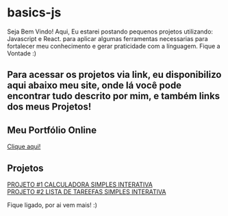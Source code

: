 ﻿# basics-js
Seja Bem Vindo! Aqui, Eu estarei postando pequenos projetos utilizando: Javascript e React. para aplicar algumas ferramentas necessarias para fortalecer meu conhecimento e gerar praticidade com a línguagem. Fique a Vontade :) 
## Para acessar os projetos via link, eu disponibilizo aqui abaixo meu site, onde lá você pode encontrar tudo descrito por mim, e também links dos meus Projetos!
<h2>Meu Portfólio Online</h2>
<a href='https://bernardoheckler.github.io/'>Clique aqui!</a>

<h2>Projetos</h2>
<a href='https://bernardoheckler.github.io/basics-js.github.io/Projeto%231_CalculadoraSimples/index.html'>PROJETO #1 CALCULADORA SIMPLES INTERATIVA</a>
<br>
<a href='https://bernardoheckler.github.io/basics-js.github.io/Projeto%232_ListaDeTarefas/index.html'>PROJETO #2 LISTA DE TAREEFAS SIMPLES INTERATIVA</a>

Fique ligado, por ai vem mais! :)
